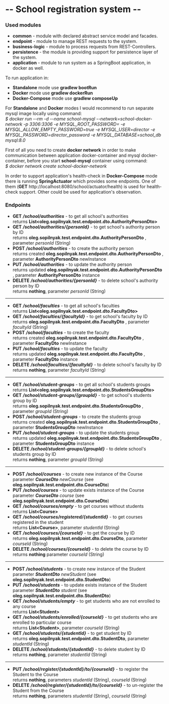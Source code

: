 # -- School registration system --

### Used modules

* **common** - module with declared abstract service model and facades.
* **endpoint** - module to manage REST requests to the system.
* **business-logic** - module to process requests from REST-Controllers.
* **persistence** - the module is providing support for persistence layer of the system.
* **application** - module to run system as a SpringBoot application, in docker as well.

To run application in:

* **Standalone** mode use **gradlew bootRun**
* **Docker** mode use **gradlew dockerRun**
* **Docker-Compose** mode use **gradlew composeUp**

For **Standalone** and **Docker** modes I would recommend to run separate mysql image locally using command:<BR>
_$ docker run --rm -d --name school-mysql --network=school-docker-network -p 3306:3306 -e MYSQL_ROOT_PASSWORD= -e
MYSQL_ALLOW_EMPTY_PASSWORD=true -e MYSQL_USER=director -e MYSQL_PASSWORD=director_password -e MYSQL_DATABASE=school_db
mysql:8.0_

First of all you need to create **docker network** in order to make
communication between application docker-container and mysql docker-container, before you start **school-mysql**
container using command:<BR>
_$ docker network create school-docker-network_<BR>

In order to support application's health-check in **Docker-Compose** mode there is running **SpringActuator** which
provides some endpoints.
One of them (**GET** http://localhost:8080/school/actuator/health) is used for health-check support.
Other could be used for application's observation.

### Endpoints

* **GET** **_/school/authorities_** - to get all school's authorities
  <BR>returns **List&lt;oleg.sopilnyak.test.endpoint.dto.AuthorityPersonDto&gt;**
* **GET** **_/school/authorities/{personId}_** - to get school's authority person by
  ID<BR>returns **oleg.sopilnyak.test.endpoint.dto.AuthorityPersonDto**
  , parameter _personId_ (String)
* **POST** **_/school/authorities_** - to create the authority person
  <BR>returns created **oleg.sopilnyak.test.endpoint.dto.AuthorityPersonDto**
  , parameter **AuthorityPersonDto** newInstance
* **PUT** **_/school/authorities_** - to update the authority person
  <BR>returns updated **oleg.sopilnyak.test.endpoint.dto.AuthorityPersonDto**
  , parameter **AuthorityPersonDto** instance
* **DELETE** **_/school/authorities/{personId}_** - to delete school's authority person by ID
  <BR>returns **nothing**, parameter _personId_ (String)

--------------------------------------------------------------------

* **GET** **_/school/faculties_** - to get all school's faculties
  <BR>returns **List&lt;oleg.sopilnyak.test.endpoint.dto.FacultyDto&gt;**
* **GET** **_/school/faculties/{facultyId}_** - to get school's faculty by
  ID<BR>returns **oleg.sopilnyak.test.endpoint.dto.FacultyDto**
  , parameter _facultyId_ (String)
* **POST** **_/school/faculties_** - to create the faculty
  <BR>returns created **oleg.sopilnyak.test.endpoint.dto.FacultyDto**
  , parameter **FacultyDto** newInstance
* **PUT** **_/school/faculties_** - to update the faculty
  <BR>returns updated **oleg.sopilnyak.test.endpoint.dto.FacultyDto**
  , parameter **FacultyDto** instance
* **DELETE** **_/school/faculties/{facultyId}_** - to delete school's faculty by ID
  <BR>returns **nothing**, parameter _facultyId_ (String)

--------------------------------------------------------------------
* **GET** **_/school/student-groups_** - to get all school's students groups
  <BR>returns **List&lt;oleg.sopilnyak.test.endpoint.dto.StudentsGroupDto&gt;**
* **GET** **_/school/student-groups/{groupId}_** - to get school's students group by
  ID<BR>returns **oleg.sopilnyak.test.endpoint.dto.StudentsGroupDto**
  , parameter _groupId_ (String)
* **POST** **_/school/student-groups_** - to create the students group
  <BR>returns created **oleg.sopilnyak.test.endpoint.dto.StudentsGroupDto**
  , parameter **StudentsGroupDto** newInstance
* **PUT** **_/school/student-groups_** - to update the students group
  <BR>returns updated **oleg.sopilnyak.test.endpoint.dto.StudentsGroupDto**
  , parameter **StudentsGroupDto** instance
* **DELETE** **_/school/student-groups/{groupId}_** - to delete school's students group by ID
  <BR>returns **nothing**, parameter _groupId_ (String)

--------------------------------------------------------------------

* **POST** **_/school/courses_** - to create new instance of the Course<BR>
  parameter _**CourseDto** newCourse_ (see **oleg.sopilnyak.test.endpoint.dto.CourseDto**)
* **PUT** **_/school/courses_** - to update exists instance of the Course<BR>
  parameter _**CourseDto** course_ (see **oleg.sopilnyak.test.endpoint.dto.CourseDto**)
* **GET** **_/school/courses/empty_** - to get courses without students<BR>returns **List&lt;Course&gt;**
* **GET** **_/school/courses/registered/{studentId}_** - to get courses registered in the student
<BR>returns **List&lt;Course&gt;**, parameter _studentId_ (String)
* **GET** **_/school/courses/{courseId}_** - to get the course by ID
<BR>returns **oleg.sopilnyak.test.endpoint.dto.CourseDto**, parameter _courseId_ (String)
* **DELETE** **_/school/courses/{courseId}_** - to delete the course by ID<BR>returns **nothing**
  parameter _courseId_ (String)

--------------------------------------------------------------------

* **POST** **_/school/students_** - to create new instance of the Student<BR>
  parameter _**StudentDto** newStudent_ (see **oleg.sopilnyak.test.endpoint.dto.StudentDto**)
* **PUT** **_/school/students_** - to update exists instance of the Student<BR>
  parameter _**StudentDto** student_ (see **oleg.sopilnyak.test.endpoint.dto.StudentDto**)
* **GET** **_/school/students/empty_** - to get students who are not enrolled to any course<BR>
  returns **List&lt;Student&gt;**
* **GET** **_/school/students/enrolled/{courseId}_** - to get students who are enrolled to particular course<BR>
  returns **List&lt;Student&gt;**, parameter _courseId_ (String)
* **GET** **_/school/students/{studentId}_** - to get student by ID<BR>
  returns **oleg.sopilnyak.test.endpoint.dto.StudentDto**, parameter _studentId_ (String)
* **DELETE** **_/school/students/{studentId}_** - to delete student by ID<BR>
  returns **nothing**, parameter _studentId_ (String)

--------------------------------------------------------------------

* **PUT** **_/school/register/{studentId}/to/{courseId}_** - to register the Student to the Course
<BR>returns **nothing**, parameters _studentId_ (String), _courseId_ (String)
* **DELETE** **_/school/register/{studentId}/to/{courseId}_** - to un-register the Student from the Course
<BR>returns **nothing**, parameters _studentId_ (String), _courseId_ (String) 
